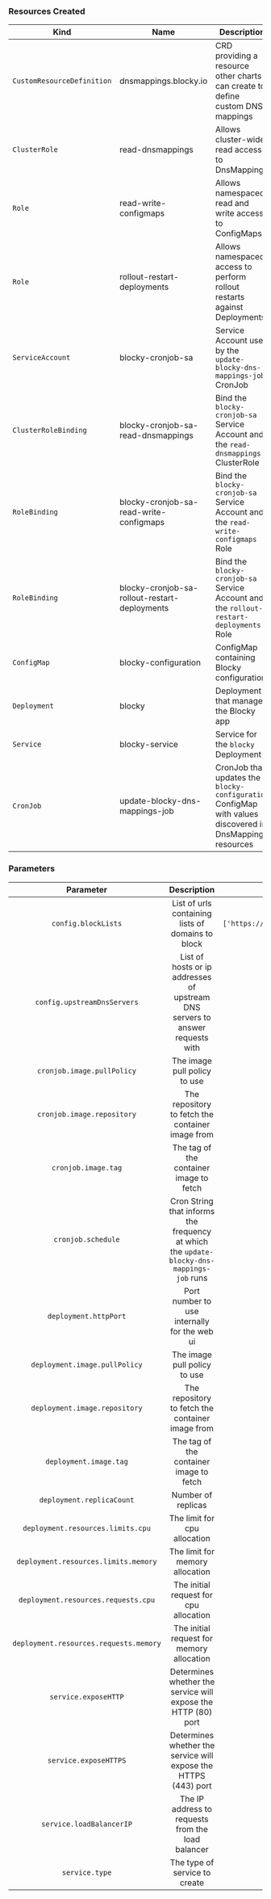 ### Resources Created
| Kind                       | Name                                          | Description                                                                                              |
| -------------------------- | --------------------------------------------- | -------------------------------------------------------------------------------------------------------- |
| `CustomResourceDefinition` | <span>dnsmappings.blocky.io</span>            | CRD providing a resource other charts can create to define custom DNS mappings                           |
| `ClusterRole`              | read-dnsmappings                              | Allows cluster-wide read access to DnsMappings                                                           |
| `Role`                     | read-write-configmaps                         | Allows namespaced read and write access to ConfigMaps                                                    |
| `Role`                     | rollout-restart-deployments                   | Allows namespaced access to perform rollout restarts against Deployments                                 |
| `ServiceAccount`           | blocky-cronjob-sa                             | Service Account used by the `update-blocky-dns-mappings-job` CronJob                                     |
| `ClusterRoleBinding`       | blocky-cronjob-sa-read-dnsmappings            | Bind the `blocky-cronjob-sa` Service Account and the `read-dnsmappings` ClusterRole                      |
| `RoleBinding`              | blocky-cronjob-sa-read-write-configmaps       | Bind the `blocky-cronjob-sa` Service Account and the `read-write-configmaps` Role                        |
| `RoleBinding`              | blocky-cronjob-sa-rollout-restart-deployments | Bind the `blocky-cronjob-sa` Service Account and the `rollout-restart-deployments` Role                  |
| `ConfigMap`                | blocky-configuration                          | ConfigMap containing Blocky configuration                                                                |
| `Deployment`               | blocky                                        | Deployment that manages the Blocky app                                                                   |
| `Service`                  | blocky-service                                | Service for the `blocky` Deployment                                                                      |
| `CronJob`                  | update-blocky-dns-mappings-job                | CronJob that updates the `blocky-configuration` ConfigMap with values discovered in DnsMapping resources |

### Parameters
|               Parameter                |                                        Description                                        |                             Default Value                              |
| :------------------------------------: | :---------------------------------------------------------------------------------------: | :--------------------------------------------------------------------: |
|          `config.blockLists`           |                     List of urls containing lists of domains to block                     | `['https://raw.githubusercontent.com/StevenBlack/hosts/master/hosts']` |
|      `config.upstreamDnsServers`       |       List of hosts or ip addresses of upstream DNS servers to answer requests with       |                        `['8.8.8.8','8.8.4.4']`                         |
|       `cronjob.image.pullPolicy`       |                               The image pull policy to use                                |                            `"IfNotPresent"`                            |
|       `cronjob.image.repository`       |                     The repository to fetch the container image from                      |                       `teegank/kubernetes-utils`                       |
|          `cronjob.image.tag`           |                          The tag of the container image to fetch                          |                                `latest`                                |
|           `cronjob.schedule`           | Cron String that informs the frequency at which the `update-blocky-dns-mappings-job` runs |                            `"*/5 * * * *"`                             |
|         `deployment.httpPort`          |                       Port number to use internally for the web ui                        |                                 `4000`                                 |
|     `deployment.image.pullPolicy`      |                               The image pull policy to use                                |                            `"IfNotPresent"`                            |
|     `deployment.image.repository`      |                     The repository to fetch the container image from                      |                            `"spx01/blocky"`                            |
|         `deployment.image.tag`         |                          The tag of the container image to fetch                          |                               `"latest"`                               |
|       `deployment.replicaCount`        |                                    Number of replicas                                     |                                  `1`                                   |
|   `deployment.resources.limits.cpu`    |                               The limit for cpu allocation                                |                                `"100m"`                                |
|  `deployment.resources.limits.memory`  |                              The limit for memory allocation                              |                               `"128Mi"`                                |
|  `deployment.resources.requests.cpu`   |                          The initial request for cpu allocation                           |                                `"50m"`                                 |
| `deployment.resources.requests.memory` |                         The initial request for memory allocation                         |                                `"64Mi"`                                |
|          `service.exposeHTTP`          |               Determines whether the service will expose the HTTP (80) port               |                                 `true`                                 |
|         `service.exposeHTTPS`          |              Determines whether the service will expose the HTTPS (443) port              |                                 `true`                                 |
|        `service.loadBalancerIP`        |                     The IP address to requests from the load balancer                     |                                  `""`                                  |
|             `service.type`             |                               The type of service to create                               |                            `"LoadBalancer"`                            |